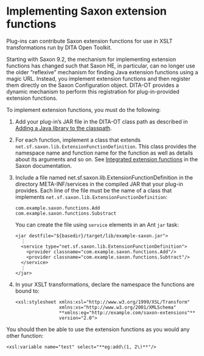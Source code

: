 # Implementing Saxon extension functions

Plug-ins can contribute Saxon extension functions for use in XSLT transformations run by DITA Open Toolkit.

Starting with Saxon 9.2, the mechanism for implementing extension functions has changed such that Saxon HE, in particular, can no longer use the older “reflexive” mechanism for finding Java extension functions using a magic URL. Instead, you implement extension functions and then register them directly on the Saxon Configuration object. DITA-OT provides a dynamic mechanism to perform this registration for plug-in-provided extension functions.

To implement extension functions, you must do the following:

1.  Add your plug-in’s JAR file in the DITA-OT class path as described in [Adding a Java library to the classpath](plugin-javalib.md).
2.  For each function, implement a class that extends `net.sf.saxon.lib.ExtensionFunctionDefinition`. This class provides the namespace name and function name for the function as well as details about its arguments and so on. See [Integrated extension functions](http://www.saxonica.com/html/documentation9.8/extensibility/integratedfunctions) in the Saxon documentation.
3.  Include a file named net.sf.saxon.lib.ExtensionFunctionDefinition in the directory META-INF/services in the compiled JAR that your plug-in provides. Each line of the file must be the name of a class that implements `net.sf.saxon.lib.ExtensionFunctionDefinition`:

    ```
    com.example.saxon.functions.Add
    com.example.saxon.functions.Substract
    ```

    You can create the file using `service` elements in an Ant `jar` task:

    ```language-xml
    <jar destfile="${basedir}/target/lib/example-saxon.jar">
      ⋮
      <service type="net.sf.saxon.lib.ExtensionFunctionDefinition">
        <provider classname="com.example.saxon.functions.Add"/>
        <provider classname="com.example.saxon.functions.Subtract"/>
      </service>
      ⋮
    </jar>
    ```

4.  In your XSLT transformations, declare the namespace the functions are bound to:

    ```language-xml
    <xsl:stylesheet xmlns:xsl="http://www.w3.org/1999/XSL/Transform"
                    xmlns:xs="http://www.w3.org/2001/XMLSchema"
                    **xmlns:eg="http://example.com/saxon-extensions"**
                    version="2.0">
    ```


You should then be able to use the extension functions as you would any other function:

```language-xml
<xsl:variable name="test" select="**eg:add\(1, 2\)**"/>
```

